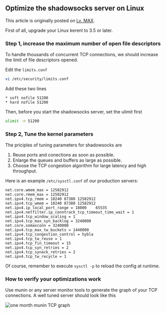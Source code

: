 ## Optimize the shadowsocks server on Linux

This article is originally posted on [Lv. MAX](https://maxlv.net/optimize-a-shadowsocks-server/).

First of all, upgrade your Linux kerenl to 3.5 or later.

### Step 1, increase the maximum number of open file descriptors

To handle thousands of concurrent TCP connections, we should increase the limit of file descriptors opened.

Edit the `limits.conf`

```bash
vi /etc/security/limits.conf
```

Add these two lines

```
* soft nofile 51200
* hard nofile 51200
```

Then, before you start the shadowsocks server, set the ulimit first

```bash
ulimit -n 51200
```

### Step 2, Tune the kernel parameters

The priciples of tuning parameters for shadowsocks are

1. Reuse ports and conections as soon as possible.
2. Enlarge the queues and buffers as large as possible.
3. Choose the TCP congestion algorithm for large latency and high throughput.

Here is an example `/etc/sysctl.conf` of our production servers:

```
net.core.wmem_max = 12582912
net.core.rmem_max = 12582912
net.ipv4.tcp_rmem = 10240 87380 12582912
net.ipv4.tcp_wmem = 10240 87380 12582912
net.ipv4.ip_local_port_range = 18000    65535
net.ipv4.netfilter.ip_conntrack_tcp_timeout_time_wait = 1
net.ipv4.tcp_window_scaling = 1
net.ipv4.tcp_max_syn_backlog = 3240000
net.core.somaxconn = 3240000
net.ipv4.tcp_max_tw_buckets = 1440000
net.ipv4.tcp_congestion_control = hybla
net.ipv4.tcp_tw_reuse = 1
net.ipv4.tcp_fin_timeout = 15
net.ipv4.tcp_syn_retries = 2
net.ipv4.tcp_synack_retries = 2
net.ipv4.tcp_tw_recycle = 1
```

Of course, remember to execute `sysctl -p` to reload the config at runtime.

### How to verify your optimizations work

Use munin or any server monitor tools to generate the graph of your TCP connections. A well tuned server should look like this

![one month munin TCP graph](http://ww4.sinaimg.cn/large/61b416b1gw1e9jmyps9vpj20dt0b4wg7.jpg)
